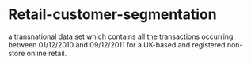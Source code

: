 # Retail-customer-segmentation
a transnational data set which contains all the transactions occurring between 01/12/2010 and 09/12/2011 for a UK-based and registered non-store online retail.
